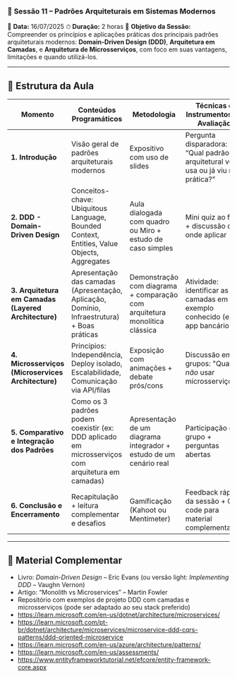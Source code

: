 ### 📘 **Sessão 11 – Padrões Arquiteturais em Sistemas Modernos**

📅 **Data:** 16/07/2025
⏱ **Duração:** 2 horas
🎯 **Objetivo da Sessão:**
Compreender os princípios e aplicações práticas dos principais padrões arquiteturais modernos: **Domain-Driven Design (DDD)**, **Arquitetura em Camadas**, e **Arquitetura de Microsserviços**, com foco em suas vantagens, limitações e quando utilizá-los.

---

## 🧩 Estrutura da Aula

| **Momento**                                          | **Conteúdos Programáticos**                                                                       | **Metodologia**                                                            | **Técnicas e Instrumentos de Avaliação**                                        | **Tempo** |
| ---------------------------------------------------- | ------------------------------------------------------------------------------------------------- | -------------------------------------------------------------------------- | ------------------------------------------------------------------------------- | --------- |
| **1. Introdução**                                    | Visão geral de padrões arquiteturais modernos                                                     | Expositivo com uso de slides                                               | Pergunta disparadora: “Qual padrão arquitetural você usa ou já viu na prática?” | 10 min    |
| **2. DDD - Domain-Driven Design**                    | Conceitos-chave: Ubiquitous Language, Bounded Context, Entities, Value Objects, Aggregates        | Aula dialogada com quadro ou Miro + estudo de caso simples                 | Mini quiz ao final + discussão de onde aplicar                                  | 30 min    |
| **3. Arquitetura em Camadas (Layered Architecture)** | Apresentação das camadas (Apresentação, Aplicação, Domínio, Infraestrutura) + Boas práticas       | Demonstração com diagrama + comparação com arquitetura monolítica clássica | Atividade: identificar as camadas em um exemplo conhecido (ex: app bancário)    | 20 min    |
| **4. Microsserviços (Microservices Architecture)**   | Princípios: Independência, Deploy isolado, Escalabilidade, Comunicação via API/filas              | Exposição com animações + debate prós/cons                                 | Discussão em grupos: "Quando *não* usar microsserviços?"                        | 30 min    |
| **5. Comparativo e Integração dos Padrões**          | Como os 3 padrões podem coexistir (ex: DDD aplicado em microsserviços com arquitetura em camadas) | Apresentação de um diagrama integrador + estudo de um cenário real         | Participação em grupo + perguntas abertas                                       | 15 min    |
| **6. Conclusão e Encerramento**                      | Recapitulação + leitura complementar e desafios                                                   | Gamificação (Kahoot ou Mentimeter)                                         | Feedback rápido da sessão + QR code para material complementar                  | 15 min    |

---

## 📎 Material Complementar

* Livro: *Domain-Driven Design* – Eric Evans (ou versão light: *Implementing DDD* – Vaughn Vernon)
* Artigo: “Monolith vs Microservices” – Martin Fowler
* Repositório com exemplos de projeto DDD com camadas e microsserviços (pode ser adaptado ao seu stack preferido)
* https://learn.microsoft.com/en-us/dotnet/architecture/microservices/
* https://learn.microsoft.com/pt-br/dotnet/architecture/microservices/microservice-ddd-cqrs-patterns/ddd-oriented-microservice
* https://learn.microsoft.com/en-us/azure/architecture/patterns/
* https://learn.microsoft.com/en-us/assessments/
* https://www.entityframeworktutorial.net/efcore/entity-framework-core.aspx
